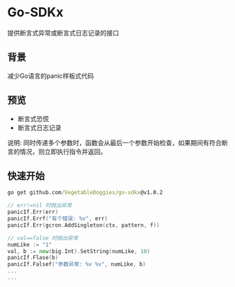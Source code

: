 # Go-SDKx

提供断言式异常或断言式日志记录的接口

## 背景

减少Go语言的panic样板式代码

## 预览

- 断言式恐慌
- 断言式日志记录

说明: 同时传递多个参数时，函数会从最后一个参数开始检查，如果期间有符合断言的情况，则立即执行指令并返回。
## 快速开始

```cmd
go get github.com/VegetableDoggies/go-sdkx@v1.0.2
```

```go
// err!=nil 时抛出异常
panicIf.Err(err)
panicIf.Errf("有个错误: %v", err)
panicIf.Err(gcron.AddSingleton(ctx, pattern, f))

// val==false 时抛出异常
numLike := "1"
val, b := new(big.Int).SetString(numLike, 10)
panicIf.Flase(b)
panicIf.Falsef("参数异常: %v %v", numLike, b)
...
...
```
